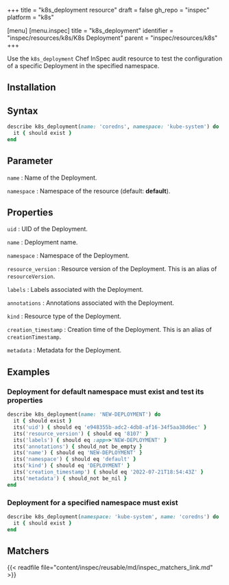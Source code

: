 +++
title = "k8s_deployment resource"
draft = false
gh_repo = "inspec"
platform = "k8s"

[menu]
[menu.inspec]
title = "k8s_deployment"
identifier = "inspec/resources/k8s/K8s Deployment"
parent = "inspec/resources/k8s"
+++


Use the `k8s_deployment` Chef InSpec audit resource to test the configuration of a specific Deployment in the specified namespace.

## Installation

## Syntax

```ruby
describe k8s_deployment(name: 'coredns', namespace: 'kube-system') do
  it { should exist }
end
```

## Parameter

`name`
: Name of the Deployment.

`namespace`
: Namespace of the resource (default: **default**).

## Properties

`uid`
: UID of the Deployment.

`name`
: Deployment name.

`namespace`
: Namespace of the Deployment.

`resource_version`
: Resource version of the Deployment. This is an alias of `resourceVersion`.

`labels`
: Labels associated with the Deployment.

`annotations`
: Annotations associated with the Deployment.

`kind`
: Resource type of the Deployment.

`creation_timestamp`
: Creation time of the Deployment. This is an alias of `creationTimestamp`.

`metadata`
: Metadata for the Deployment.

## Examples

### Deployment for default namespace must exist and test its properties

```ruby
describe k8s_deployment(name: 'NEW-DEPLOYMENT') do
  it { should exist }
  its('uid') { should eq 'e948355b-adc2-4db8-af16-34f5aa38d6ec' }
  its('resource_version') { should eq '8107' }
  its('labels') { should eq :app=>'NEW-DEPLOYMENT' }
  its('annotations') { should_not be_empty }
  its('name') { should eq 'NEW-DEPLOYMENT' }
  its('namespace') { should eq 'default' }
  its('kind') { should eq 'DEPLOYMENT' }
  its('creation_timestamp') { should eq '2022-07-21T18:54:43Z' }
  its('metadata') { should_not be_nil }
end
```

### Deployment for a specified namespace must exist

```ruby
describe k8s_deployment(namespace: 'kube-system', name: 'coredns') do
  it { should exist }
end
```

## Matchers

{{< readfile file="content/inspec/reusable/md/inspec_matchers_link.md" >}}
